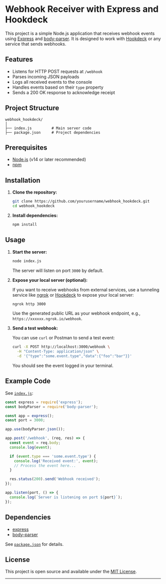 # Webhook Receiver with Express and Hookdeck

This project is a simple Node.js application that receives webhook events using [Express](https://expressjs.com/) and [body-parser](https://www.npmjs.com/package/body-parser). It is designed to work with [Hookdeck](https://hookdeck.com/) or any service that sends webhooks.

## Features

- Listens for HTTP POST requests at `/webhook`
- Parses incoming JSON payloads
- Logs all received events to the console
- Handles events based on their `type` property
- Sends a 200 OK response to acknowledge receipt

## Project Structure

```
webhook_hookdeck/
│
├── index.js         # Main server code
├── package.json     # Project dependencies
```

## Prerequisites

- [Node.js](https://nodejs.org/) (v14 or later recommended)
- [npm](https://www.npmjs.com/)

## Installation

1. **Clone the repository:**

   ```sh
   git clone https://github.com/yourusername/webhook_hookdeck.git
   cd webhook_hookdeck
   ```

2. **Install dependencies:**

   ```sh
   npm install
   ```

## Usage

1. **Start the server:**

   ```sh
   node index.js
   ```

   The server will listen on port `3000` by default.

2. **Expose your local server (optional):**

   If you want to receive webhooks from external services, use a tunneling service like [ngrok](https://ngrok.com/) or [Hookdeck](https://hookdeck.com/) to expose your local server:

   ```sh
   ngrok http 3000
   ```

   Use the generated public URL as your webhook endpoint, e.g., `https://xxxxxx.ngrok.io/webhook`.

3. **Send a test webhook:**

   You can use `curl` or Postman to send a test event:

   ```sh
   curl -X POST http://localhost:3000/webhook \
     -H "Content-Type: application/json" \
     -d '{"type":"some.event.type","data":{"foo":"bar"}}'
   ```

   You should see the event logged in your terminal.

## Example Code

See [`index.js`](index.js):

```js
const express = require('express');
const bodyParser = require('body-parser');

const app = express();
const port = 3000;

app.use(bodyParser.json());

app.post('/webhook', (req, res) => {
  const event = req.body;
  console.log(event);

  if (event.type === 'some.event.type') {
    console.log('Received event:', event);
    // Process the event here...
  }

  res.status(200).send('Webhook received');
});

app.listen(port, () => {
  console.log(`Server is listening on port ${port}`);
});
```

## Dependencies

- [express](https://www.npmjs.com/package/express)
- [body-parser](https://www.npmjs.com/package/body-parser)

See [`package.json`](package.json) for details.

## License

This project is open source and available under the [MIT License](LICENSE).

---
